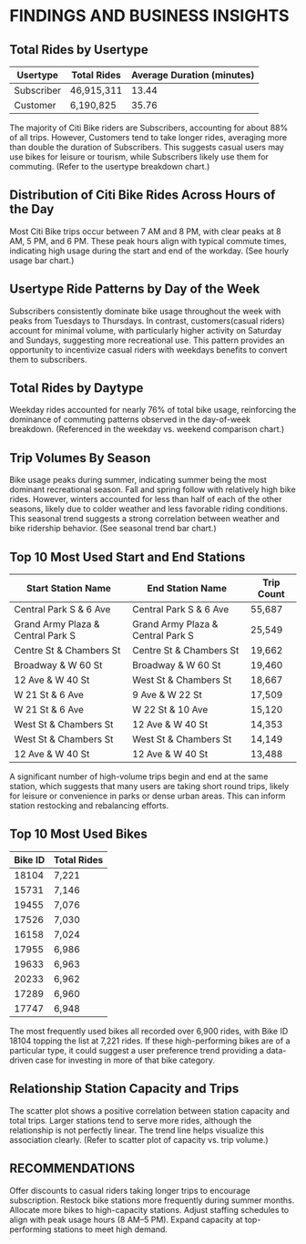 # FINDINGS AND BUSINESS INSIGHTS


## Total Rides by Usertype


| Usertype  | Total Rides | Average Duration (minutes) |
|-----------|-------------|----------------------------|
| Subscriber | 46,915,311  | 13.44                     |
| Customer   | 6,190,825   | 35.76                     |


The majority of Citi Bike riders are Subscribers, accounting for about 88% of all trips. However, Customers tend to take longer rides, averaging more than double the duration of Subscribers. This suggests casual users may use bikes for leisure or tourism, while Subscribers likely use them for commuting. (Refer to the usertype breakdown chart.)



## Distribution of Citi Bike Rides Across Hours of the Day

Most Citi Bike trips occur between 7 AM and 8 PM, with clear peaks at 8 AM, 5 PM, and 6 PM. These peak hours align with typical commute times, indicating high usage during the start and end of the workday. (See hourly usage bar chart.)


## Usertype Ride Patterns by Day of the Week

Subscribers consistently dominate bike usage throughout the week with peaks from Tuesdays to Thursdays. In contrast, customers(casual riders) account for minimal volume, with particularly higher activity on Saturday and Sundays, suggesting more recreational use. This pattern provides an opportunity to incentivize casual riders with weekdays  benefits to convert them to subscribers.



## Total Rides by Daytype

Weekday rides accounted for nearly 76% of total bike usage, reinforcing the dominance of commuting patterns observed in the day-of-week breakdown. (Referenced in the weekday vs. weekend comparison chart.)


## Trip Volumes By Season

Bike usage peaks during summer, indicating summer being the most dominant recreational season. Fall and spring follow with relatively high bike rides. However, winters accounted for less than half of each of the other seasons, likely due to colder weather and less favorable riding conditions. This seasonal trend suggests a strong correlation between weather and bike ridership behavior. (See seasonal trend bar chart.)


## Top 10 Most Used Start and End Stations

| Start Station Name              | End Station Name                | Trip Count |
|--------------------------------|----------------------------------|------------|
| Central Park S & 6 Ave         | Central Park S & 6 Ave           | 55,687     |
| Grand Army Plaza & Central Park S | Grand Army Plaza & Central Park S | 25,549     |
| Centre St & Chambers St        | Centre St & Chambers St          | 19,662     |
| Broadway & W 60 St             | Broadway & W 60 St               | 19,460     |
| 12 Ave & W 40 St               | West St & Chambers St            | 18,667     |
| W 21 St & 6 Ave                | 9 Ave & W 22 St                  | 17,509     |
| W 21 St & 6 Ave                | W 22 St & 10 Ave                 | 15,120     |
| West St & Chambers St          | 12 Ave & W 40 St                 | 14,353     |
| West St & Chambers St          | West St & Chambers St            | 14,149     |
| 12 Ave & W 40 St               | 12 Ave & W 40 St                 | 13,488     |




A significant number of high-volume trips begin and end at the same station, which suggests that many users are taking short round trips, likely for leisure or convenience in parks or dense urban areas. This can inform station restocking and rebalancing efforts.


## Top 10 Most Used Bikes


| Bike ID | Total Rides |
|---------|-------------|
| 18104   | 7,221       |
| 15731   | 7,146       |
| 19455   | 7,076       |
| 17526   | 7,030       |
| 16158   | 7,024       |
| 17955   | 6,986       |
| 19633   | 6,963       |
| 20233   | 6,962       |
| 17289   | 6,960       |
| 17747   | 6,948       |




The most frequently used bikes all recorded over 6,900 rides, with Bike ID 18104 topping the list at 7,221 rides. If these high-performing bikes are of a particular type, it could suggest a user preference trend providing a data-driven case for investing in more of that bike category.


## Relationship Station Capacity and Trips 

The scatter plot shows a positive correlation between station capacity and total trips. Larger stations tend to serve more rides, although the relationship is not perfectly linear. The trend line helps visualize this association clearly. (Refer to scatter plot of capacity vs. trip volume.)



## RECOMMENDATIONS

Offer discounts to casual riders taking longer trips to encourage subscription.
Restock bike stations more frequently during summer months.
Allocate more bikes to high-capacity stations.
Adjust staffing schedules to align with peak usage hours (8 AM–5 PM).
Expand capacity at top-performing stations to meet high demand.




